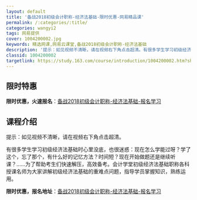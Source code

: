 ```yaml
---
layout: default
title: '备战2018初级会计职称-经济法基础-限时优惠-网易精品课'
permalink: /:categories/:title/
categories: wangyi2
tags: 网易提供
cover: 1004200002.jpg
keywords: 精选网课,网易云课堂,备战2018初级会计职称-经济法基础
description: '提示：如见视频不清晰，请在视频右下角点击超清。有很多学生学习初级经济法基础时心里没底，也很迷惑：现在怎么学能过呀？学了这'
classid: 1004200002
targetlink: https://study.163.com/course/introduction/1004200002.htm?share=1&shareId=1025206652&utm_campaign=share&utm_medium=iphoneShare&utm_source=&utm_u=1025206652
---
```


## 限时特惠

**限时优惠，火速报名**：[备战2018初级会计职称-经济法基础-报名学习](https://study.163.com/course/introduction/1004200002.htm?share=1&shareId=1025206652&utm_campaign=share&utm_medium=iphoneShare&utm_source=&utm_u=1025206652)

## 课程介绍

提示：如见视频不清晰，请在视频右下角点击超清。



有很多学生学习初级经济法基础时心里没底，也很迷惑：现在怎么学能过呀？学了这个，忘了那个，有什么好的记忆方法？时间短？现在开始做题还是继续听课？……为了帮助考生们快速解压，高效备考。会计学堂初级经济法基础职称各科授课名师为大家讲解初级经济法基础的重难点问题，指导学员掌握知识，熟练运用。

**限时优惠，报名地址**：[备战2018初级会计职称-经济法基础-报名学习](https://study.163.com/course/introduction/1004200002.htm?share=1&shareId=1025206652&utm_campaign=share&utm_medium=iphoneShare&utm_source=&utm_u=1025206652)

